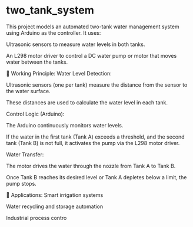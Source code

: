 # two_tank_system
This project models an automated two-tank water management system using Arduino as the controller. It uses:

Ultrasonic sensors to measure water levels in both tanks.

An L298 motor driver to control a DC water pump or motor that moves water between the tanks.



🧠 Working Principle:
Water Level Detection:

Ultrasonic sensors (one per tank) measure the distance from the sensor to the water surface.

These distances are used to calculate the water level in each tank.

Control Logic (Arduino):

The Arduino continuously monitors water levels.

If the water in the first tank (Tank A) exceeds a threshold, and the second tank (Tank B) is not full, it activates the pump via the L298 motor driver.

Water Transfer:

The motor drives the water through the nozzle from Tank A to Tank B.

Once Tank B reaches its desired level or Tank A depletes below a limit, the pump stops.

🔄 Applications:
Smart irrigation systems

Water recycling and storage automation

Industrial process contro
